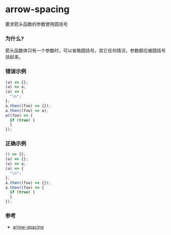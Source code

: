 # arrow-spacing

要求箭头函数的参数使用圆括号

### 为什么?

箭头函数体只有一个参数时，可以省略圆括号。其它任何情况，参数都应被圆括号括起来。

### 错误示例

```js
(a) => {};
(a) => a;
(a) => {
  "\n";
};
a.then((foo) => {});
a.then((foo) => a);
a((foo) => {
  if (true) {
  }
});
```

### 正确示例

```js
() => {};
(a) => {};
(a) => a;
(a) => {
  "\n";
};
a.then((foo) => {});
a.then((foo) => {
  if (true) {
  }
});
```

### 参考

- [arrow-spacing](https://eslint.org/docs/rules/arrow-spacing)
